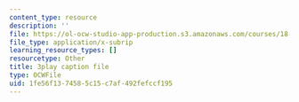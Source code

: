 ```yaml
---
content_type: resource
description: ''
file: https://ol-ocw-studio-app-production.s3.amazonaws.com/courses/18-01sc-single-variable-calculus-fall-2010/1fe56f1374585c15c7af492fefccf195_wOHrNt9ScYs.srt
file_type: application/x-subrip
learning_resource_types: []
resourcetype: Other
title: 3play caption file
type: OCWFile
uid: 1fe56f13-7458-5c15-c7af-492fefccf195
---
```

